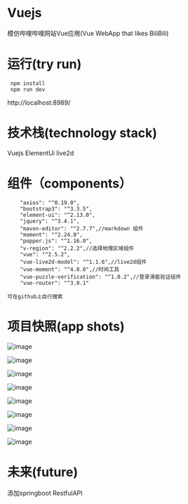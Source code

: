 # Vuejs
 模仿哔哩哔哩网站Vue应用(Vue WebApp that likes BiliBili)
 
# 运行(try run)
```
 npm install
 npm run dev
```
 http://localhost:8989/

# 技术栈(technology stack)
 Vuejs ElementUi live2d 
 
# 组件（components）
```
    "axios": "^0.19.0",
    "bootstrap3": "^3.3.5",
    "element-ui": "^2.13.0",
    "jquery": "^3.4.1",
    "mavon-editor": "^2.7.7",//markdown 组件
    "moment": "^2.24.0",
    "popper.js": "^1.16.0",
    "v-region": "^2.2.2",//选择地理区域组件
    "vue": "^2.5.2",
    "vue-live2d-model": "^1.1.6",//live2d组件
    "vue-moment": "^4.0.0",//时间工具
    "vue-puzzle-verification": "^1.0.2",//登录滑窗验证组件
    "vue-router": "^3.0.1"
```
    可在github上自行搜索

# 项目快照(app shots)
 ![image](https://github.com/suzy8808/VueBiliBili/blob/master/src/assets/AppShot/login.png)
 
 ![image](https://github.com/suzy8808/VueBiliBili/blob/master/src/assets/AppShot/home.png)
 
 ![image](https://github.com/suzy8808/VueBiliBili/blob/master/src/assets/AppShot/attention.png)
 
 ![image](https://github.com/suzy8808/VueBiliBili/blob/master/src/assets/AppShot/classify.png)
  
 ![image](https://github.com/suzy8808/VueBiliBili/blob/master/src/assets/AppShot/history.png)
 
 ![image](https://github.com/suzy8808/VueBiliBili/blob/master/src/assets/AppShot/message.png)
 
 ![image](https://github.com/suzy8808/VueBiliBili/blob/master/src/assets/AppShot/person-space.png)
 
 ![image](https://github.com/suzy8808/VueBiliBili/blob/master/src/assets/AppShot/person.png)

# 未来(future)
 添加springboot RestfulAPI
